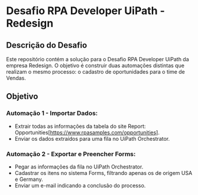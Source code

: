 # Desafio RPA Developer UiPath - Redesign

## Descrição do Desafio
Este repositório contém a solução para o Desafio RPA Developer UiPath da empresa Redesign. O objetivo é construir duas automações distintas que realizam o mesmo processo: o cadastro de oportunidades para o time de Vendas.

## Objetivo
### Automação 1 - Importar Dados:
- Extrair todas as informações da tabela do site Report: Opportunities[https://www.rpasamples.com/opportunities].
- Enviar os dados extraídos para uma fila no UiPath Orchestrator.

### Automação 2 - Exportar e Preencher Forms:
- Pegar as informações da fila no UiPath Orchestrator.
- Cadastrar os itens no sistema Forms, filtrando apenas os de origem USA e Germany.
- Enviar um e-mail indicando a conclusão do processo.
